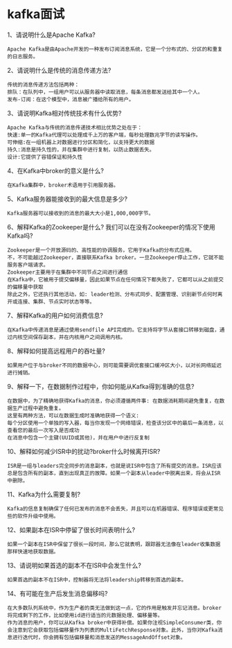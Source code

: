 # kafka面试
1、请说明什么是Apache Kafka?
	
	Apache Kafka是由Apache开发的一种发布订阅消息系统，它是一个分布式的、分区的和重复的日志服务。
2、请说明什么是传统的消息传递方法?
	
	传统的消息传递方法包括两种：
	排队：在队列中，一组用户可以从服务器中读取消息，每条消息都发送给其中一个人。
	发布-订阅：在这个模型中，消息被广播给所有的用户。
	
3、请说明Kafka相对传统技术有什么优势?
	
	Apache Kafka与传统的消息传递技术相比优势之处在于：
	快速:单一的Kafka代理可以处理成千上万的客户端，每秒处理数兆字节的读写操作。
	可伸缩:在一组机器上对数据进行分区和简化，以支持更大的数据
	持久:消息是持久性的，并在集群中进行复制，以防止数据丢失。
	设计:它提供了容错保证和持久性

4、在Kafka中broker的意义是什么?

	在Kafka集群中，broker术语用于引用服务器。

5、Kafka服务器能接收到的最大信息是多少?
	
	Kafka服务器可以接收到的消息的最大大小是1,000,000字节。

6、解释Kafka的Zookeeper是什么? 我们可以在没有Zookeeper的情况下使用Kafka吗?
	
	Zookeeper是一个开放源码的、高性能的协调服务，它用于Kafka的分布式应用。
	不，不可能越过Zookeeper，直接联系Kafka broker。一旦Zookeeper停止工作，它就不能服务客户端请求。
    Zookeeper主要用于在集群中不同节点之间进行通信
	在Kafka中，它被用于提交偏移量，因此如果节点在任何情况下都失败了，它都可以从之前提交的偏移量中获取
	除此之外，它还执行其他活动，如: leader检测、分布式同步、配置管理、识别新节点何时离开或连接、集群、节点实时状态等等。

7、解释Kafka的用户如何消费信息?

	在Kafka中传递消息是通过使用sendfile API完成的。它支持将字节从套接口转移到磁盘，通过内核空间保存副本，并在内核用户之间调用内核。

8、解释如何提高远程用户的吞吐量?

	如果用户位于与broker不同的数据中心，则可能需要调优套接口缓冲区大小，以对长网络延迟进行摊销。

9、解释一下，在数据制作过程中，你如何能从Kafka得到准确的信息?

	在数据中，为了精确地获得Kafka的消息，你必须遵循两件事: 在数据消耗期间避免重复，在数据生产过程中避免重复。
	这里有两种方法，可以在数据生成时准确地获得一个语义:
	每个分区使用一个单独的写入器，每当你发现一个网络错误，检查该分区中的最后一条消息，以查看您的最后一次写入是否成功
	在消息中包含一个主键(UUID或其他)，并在用户中进行反复制

10、解释如何减少ISR中的扰动?broker什么时候离开ISR?

	ISR是一组与leaders完全同步的消息副本，也就是说ISR中包含了所有提交的消息。ISR应该总是包含所有的副本，直到出现真正的故障。如果一个副本从leader中脱离出来，将会从ISR中删除。

11、Kafka为什么需要复制?

	Kafka的信息复制确保了任何已发布的消息不会丢失，并且可以在机器错误、程序错误或更常见些的软件升级中使用。

12、如果副本在ISR中停留了很长时间表明什么?

	如果一个副本在ISR中保留了很长一段时间，那么它就表明，跟踪器无法像在leader收集数据那样快速地获取数据。

13、请说明如果首选的副本不在ISR中会发生什么?

	如果首选的副本不在ISR中，控制器将无法将leadership转移到首选的副本。

14、有可能在生产后发生消息偏移吗?

	在大多数队列系统中，作为生产者的类无法做到这一点，它的作用是触发并忘记消息。broker将完成剩下的工作，比如使用id进行适当的元数据处理、偏移量等。
	作为消息的用户，你可以从Kafka broker中获得补偿。如果你注视SimpleConsumer类，你会注意到它会获取包括偏移量作为列表的MultiFetchResponse对象。此外，当你对Kafka消息进行迭代时，你会拥有包括偏移量和消息发送的MessageAndOffset对象。
